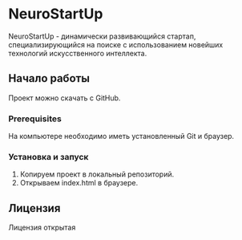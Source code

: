 ﻿# NeuroStartUp
NeuroStartUp - динамически развивающийся стартап, специализирующийся на поиске с использованием новейших технологий искусственного интеллекта.

## Начало работы
Проект можно скачать с GitHub.

### Prerequisites
На компьютере необходимо иметь установленный Git и браузер.

### Установка и запуск
1. Копируем проект в локальный репозиторий.
2. Открываем index.html в браузере.

## Лицензия
Лицензия открытая